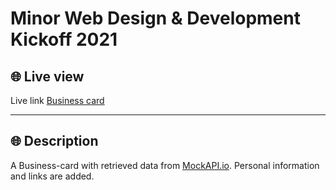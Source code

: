 # Minor Web Design & Development Kickoff 2021

## 🌐 Live view

Live link [Business card](https://jorrr-card.netlify.app/)

---

## 🌐 Description

A Business-card with retrieved data from [MockAPI.io](https://600ff44f6c21e1001704fac2.mockapi.io/). Personal information and links are added.

<!--
## Informatie

Maandag, 1 februari begin om 9:30 de kickoff. Be there !
We gaan kennismaken, teams indelen en daarna beginnen met het vak Web App From Scratch.

De kickoff is in Teams in het [Minor Web kanaal](https://teams.microsoft.com/l/team/19:2f2281432e854d4789de9c4b1b49311c@thread.tacv2/conversations?groupId=5d001f9a-0a4b-4768-92b1-0f1768328ba3&tenanteamId=0907bb1e-21fc-476f-8843-02d09ceb59a7). Als het goed is ben je hier al aan toegevoegd.
Zorg dat je klaar zit aan een goed tafel, kam je haren, zorg dat je camera het doet. Microfoon en koptelefoon bij de hand. We zitten niet met elkaar in een lokaal, maar zorg er voor dat je een goede werkplek hebt en geconcentreerd kan werken.
Als je geen goede werkplek hebt neem dan vooral via Teams contact op met Joost of Koop, dan kunnen we je helpen.

## Opdracht

[Bekijk de opdracht: Kennismaken met je team](https://cmda-minor-web.github.io/kickoff-2021/) -->

<!-- Add a link to your live demo in Github Pages 🌐-->

<!-- ☝️ replace this description with a description of your own work -->

<!-- Add a nice poster image here at the end of the week, showing off your shiny frontend 📸 -->

<!-- What external data source is featured in your project and what are its properties 🌠 -->

<!-- Maybe a checklist of done stuff and stuff still on your wishlist? ✅ -->

<!-- How about a license here? 📜 (or is it a licence?) 🤷 -->
